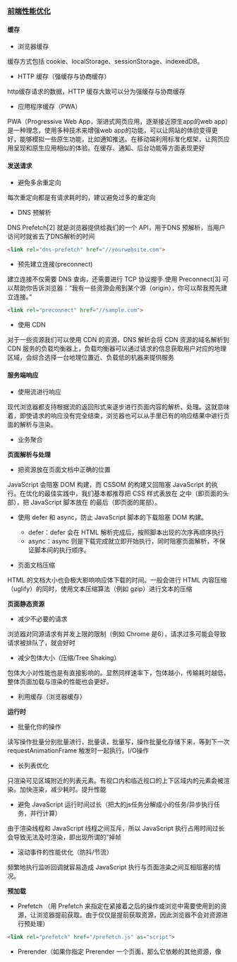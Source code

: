 ### [前端性能优化](https://alienzhou.com/projects/fe-performance-journey/1-cache/#_1-%E6%9C%AC%E5%9C%B0%E6%95%B0%E6%8D%AE%E5%AD%98%E5%82%A8)

#### 缓存

* 浏览器缓存

缓存方式包括 cookie、localStorage、sessionStorage、indexedDB。

* HTTP 缓存（强缓存与协商缓存）

http缓存请求的数据，HTTP 缓存大致可以分为强缓存与协商缓存

* 应用程序缓存（PWA）

PWA（Progressive Web App，渐进式网页应用，逐渐接近原生app的web app）是一种理念，使用多种技术来增强web app的功能，可以让网站的体验变得更好，能够模拟一些原生功能，比如通知推送。在移动端利用标准化框架，让网页应用呈现和原生应用相似的体验。在缓存、通知、后台功能等方面表现更好

#### 发送请求

* 避免多余重定向

每次重定向都是有请求耗时的，建议避免过多的重定向

* DNS 预解析

DNS Prefetch[2] 就是浏览器提供给我们的一个 API，用于DNS 预解析，当用户访问时就省去了DNS解析的时间

```html
<link rel="dns-prefetch" href="//yourwebsite.com">
```
* 预先建立连接(preconnect)

建立连接不仅需要 DNS 查询，还需要进行 TCP 协议握手.使用 Preconnect[3] 可以帮助你告诉浏览器：“我有一些资源会用到某个源（origin），你可以帮我预先建立连接。”

```html
<link rel="preconnect" href="//sample.com">
```
* 使用 CDN

对于一些资源我们可以使用 CDN 的资源，DNS 解析会将 CDN 资源的域名解析到 CDN 服务的负载均衡器上，负载均衡器可以通过请求的信息获取用户对应的地理区域，会综合选择一台地理位置近、负载低的机器来提供服务

#### 服务端响应

* 使用流进行响应

现代浏览器都支持根据流的返回形式来逐步进行页面内容的解析、处理。这就意味着，即使请求的响应没有完全结束，浏览器也可以从手里已有的响应结果中进行页面的解析与渲染。

* 业务聚合

**页面解析与处理**

* 把资源放在页面文档中正确的位置

JavaScript 会阻塞 DOM 构建，而 CSSOM 的构建又回阻塞 JavaScript 的执行。在优化的最佳实践中，我们基本都推荐把 CSS 样式表放在 <head> 之中（即页面的头部），把 JavaScript 脚本放在 <body> 的最后（即页面的尾部）。

* 使用 defer 和 async，防止 JavaScript 脚本的下载阻塞 DOM 构建。
    * defer：defer 会在 HTML 解析完成后，按照脚本出现的次序再顺序执行
    * async：async 则是下载完成就立即开始执行，同时阻塞页面解析，不保证脚本间的执行顺序。

*  页面文档压缩

HTML 的文档大小也会极大影响响应体下载的时间。一般会进行 HTML 内容压缩（uglify）的同时，使用文本压缩算法（例如 gzip）进行文本的压缩

**页面静态资源**

* 减少不必要的请求

浏览器对同源请求有并发上限的限制（例如 Chrome 是6），请求过多可能会导致请求被排队了，就会好时

* 减少包体大小（压缩/Tree Shaking）

包体大小对性能也是有直接影响的。显然同样速率下，包体越小，传输耗时越低，整体页面加载与渲染的性能也会更好。

* 利用缓存（浏览器缓存）

**运行时**

* 批量化你的操作

读写操作批量分别批量进行，批量读，批量写，操作批量化存储下来，等到下一次 requestAnimationFrame 触发时一起执行。I/O操作

* 长列表优化

只渲染可见区域附近的列表元素。有视口内和临近视口的上下区域内的元素会被渲染。加快渲染，减少耗时。提升性能

* 避免 JavaScript 运行时间过长（把大的js任务分解成小的任务/异步执行任务，并行计算）

由于渲染线程和 JavaScript 线程之间互斥，所以 JavaScript 执行占用时间过长会导致无法及时渲染，即出现所谓的“掉帧

* 滚动事件的性能优化（防抖/节流）

频繁地执行监听回调就容易造成 JavaScript 执行与页面渲染之间互相阻塞的情况。

**预加载**

* Prefetch （用 Prefetch 来指定在紧接着之后的操作或浏览中需要使用到的资源，让浏览器提前获取。由于仅仅是提前获取资源，因此浏览器不会对资源进行预处理）
```html
<link rel="prefetch" href="/prefetch.js" as="script">
```

* Prerender（如果你指定 Prerender 一个页面，那么它依赖的其他资源，像 <script>、<link> 等页面所需资源也可能会被下载与处理。但是预处理会基于当前机器、网络情况的不同而被不同程度地推迟）
```html
<link rel="prerender" href="//sample.com/nextpage.html">
```

* Preload（到需要 Preload 的资源时，浏览器会 立刻 进行预获取，并将结果放在内存中，资源的获取不会影响页面 parse 与 load 事件的触发。直到再次遇到该资源的使用标签时，才会执行。与 Prefetch 相比，Preload 会强制浏览器立即获取资源，并且该请求具有较高的优先级）

